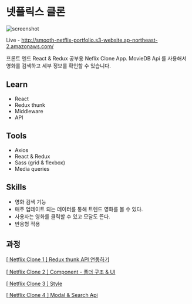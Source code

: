 # 넷플릭스 클론

![screenshot](./src/static/scss/images/netflix.JPG)

Live - http://smooth-netflix-portfolio.s3-website.ap-northeast-2.amazonaws.com/

프론트 엔드 React & Redux 공부용 Neflix Clone App.
MovieDB Api 를 사용해서 영화를 검색하고 세부 정보를 확인할 수 있습니다.

## Learn

- React
- Redux thunk
- Middleware
- API

## Tools

- Axios
- React & Redux
- Sass (grid & flexbox)
- Media queries

## Skills

- 영화 검색 기능
- 매주 업데이트 되는 데이터를 통해 트렌드 영화를 볼 수 있다.
- 사용자는 영화를 클릭할 수 있고 모달도 뜬다.
- 반응형 적용

## 과정

[[ Netflix Clone 1 ] Redux thunk API 연동하기](https://velog.io/@smooth97/Netflix-Clone-1-API-)

[[ Netflix Clone 2 ] Component - 폴더 구조 & UI](https://velog.io/@smooth97/Netflix-Clone-2-components-%EA%B5%AC%EC%A1%B0-%EC%9E%A1%EA%B8%B0-)

[[ Netflix Clone 3 ] Style](https://velog.io/@smooth97/-Netflix-Clone-3-Style)

[[ Netflix Clone 4 ] Modal & Search Api](https://velog.io/@smooth97/-Netflix-Clone-4-Modal-Discover-Api)
